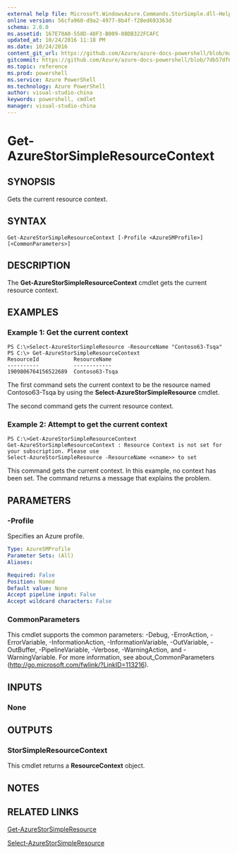 ```yaml
---
external help file: Microsoft.WindowsAzure.Commands.StorSimple.dll-Help.xml
online version: 56cfa960-d9a2-4977-8b4f-f28ed693363d
schema: 2.0.0
ms.assetid: 167E78A0-558D-48F3-B009-08DB322FCAFC
updated_at: 10/24/2016 11:18 PM
ms.date: 10/24/2016
content_git_url: https://github.com/Azure/azure-docs-powershell/blob/master/azureps-cmdlets-docs/ServiceManagement/Azure.StorSimple/v3.0.0/Get-AzureStorSimpleResourceContext.md
gitcommit: https://github.com/Azure/azure-docs-powershell/blob/7db57df6b5e709a7c001e6de362a1240d7583ae8/azureps-cmdlets-docs/ServiceManagement/Azure.StorSimple/v3.0.0/Get-AzureStorSimpleResourceContext.md
ms.topic: reference
ms.prod: powershell
ms.service: Azure PowerShell
ms.technology: Azure PowerShell
author: visual-studio-china
keywords: powershell, cmdlet
manager: visual-studio-china
---
```


# Get-AzureStorSimpleResourceContext

## SYNOPSIS
Gets the current resource context.

## SYNTAX

```
Get-AzureStorSimpleResourceContext [-Profile <AzureSMProfile>] [<CommonParameters>]
```

## DESCRIPTION
The **Get-AzureStorSimpleResourceContext** cmdlet gets the current resource context.

## EXAMPLES

### Example 1: Get the current context
```
PS C:\>Select-AzureStorSimpleResource -ResourceName "Contoso63-Tsqa" 
PS C:\> Get-AzureStorSimpleResourceContext
ResourceId           ResourceName
----------           ------------
1909806764156522689  Contoso63-Tsqa
```

The first command sets the current context to be the resource named Contoso63-Tsqa by using the **Select-AzureStorSimpleResource** cmdlet.

The second command gets the current resource context.

### Example 2: Attempt to get the current context
```
PS C:\>Get-AzureStorSimpleResourceContext
Get-AzureStorSimpleResourceContext : Resource Context is not set for your subscription. Please use
Select-AzureStorSimpleResource -ResourceName <<name>> to set
```

This command gets the current context.
In this example, no context has been set.
The command returns a message that explains the problem.

## PARAMETERS

### -Profile
Specifies an Azure profile.

```yaml
Type: AzureSMProfile
Parameter Sets: (All)
Aliases: 

Required: False
Position: Named
Default value: None
Accept pipeline input: False
Accept wildcard characters: False
```

### CommonParameters
This cmdlet supports the common parameters: -Debug, -ErrorAction, -ErrorVariable, -InformationAction, -InformationVariable, -OutVariable, -OutBuffer, -PipelineVariable, -Verbose, -WarningAction, and -WarningVariable. For more information, see about_CommonParameters (http://go.microsoft.com/fwlink/?LinkID=113216).

## INPUTS

### None

## OUTPUTS

### StorSimpleResourceContext
This cmdlet returns a **ResourceContext** object.

## NOTES

## RELATED LINKS

[Get-AzureStorSimpleResource](.\Get-AzureStorSimpleResource.md)

[Select-AzureStorSimpleResource](.\Select-AzureStorSimpleResource.md)


